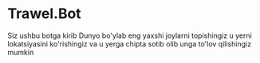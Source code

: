 # Trawel.Bot
Siz ushbu botga kirib Dunyo bo'ylab eng yaxshi joylarni topishingiz u yerni lokatsiyasini ko'rishingiz va u yerga chipta sotib olib unga to'lov qilishingiz mumkin
